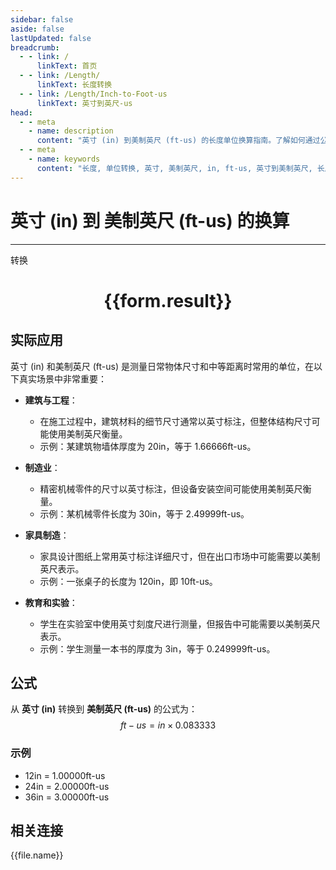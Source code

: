 ```yaml
---
sidebar: false
aside: false
lastUpdated: false
breadcrumb:
  - - link: /
      linkText: 首页
  - - link: /Length/
      linkText: 长度转换
  - - link: /Length/Inch-to-Foot-us
      linkText: 英寸到英尺-us
head:
  - - meta
    - name: description
      content: "英寸 (in) 到美制英尺 (ft-us) 的长度单位换算指南。了解如何通过公式 ft-us = in × 0.083333 转换为美制英尺。"
  - - meta
    - name: keywords
      content: "长度, 单位转换, 英寸, 美制英尺, in, ft-us, 英寸到美制英尺, 长度转换指南"
---
```

# 英寸 (in) 到 美制英尺 (ft-us) 的换算
---
<script setup>
import { onMounted, reactive, inject, ref } from 'vue'
import { NButton, NForm, NFormItem, NInput, NInputNumber, NSelect, NCard, useMessage,NGrid ,NGi } from 'naive-ui'
import { defineClientComponent } from 'vitepress'
import { Length } from '../../files';

const convert = inject('convert')

const form = reactive({
  number: null,
  result: '',
})

const convertHandler = () => {
  if (form.number !== null && !isNaN(form.number)) {
    const convertedValue = parseFloat(form.number) * 0.083333
    form.result = `${form.number}in = ${convertedValue.toFixed(6)}ft-us`
  } else {
    form.result = '请输入有效的数值。'
  }
}
</script>

<n-form size="large" :model="form">
  <n-form-item label="英寸 (in)">
    <n-input-number v-model:value="form.number" placeholder="输入英寸" style="width: 100%" />
  </n-form-item>
  <n-form-item>
    <n-button type="primary" @click="convertHandler" block>转换</n-button>
  </n-form-item>
</n-form>

<n-card  embedded :bordered="false" hoverable>
  <div  style="text-align:center">
    <h1>{{form.result}}</h1>
  </div>
</n-card>

## 实际应用

英寸 (in) 和美制英尺 (ft-us) 是测量日常物体尺寸和中等距离时常用的单位，在以下真实场景中非常重要：

- **建筑与工程**：
  - 在施工过程中，建筑材料的细节尺寸通常以英寸标注，但整体结构尺寸可能使用美制英尺衡量。
  - 示例：某建筑物墙体厚度为 20in，等于 1.66666ft-us。

- **制造业**：
  - 精密机械零件的尺寸以英寸标注，但设备安装空间可能使用美制英尺衡量。
  - 示例：某机械零件长度为 30in，等于 2.49999ft-us。

- **家具制造**：
  - 家具设计图纸上常用英寸标注详细尺寸，但在出口市场中可能需要以美制英尺表示。
  - 示例：一张桌子的长度为 120in，即 10ft-us。

- **教育和实验**：
  - 学生在实验室中使用英寸刻度尺进行测量，但报告中可能需要以美制英尺表示。
  - 示例：学生测量一本书的厚度为 3in，等于 0.249999ft-us。

## 公式

从 **英寸 (in)** 转换到 **美制英尺 (ft-us)** 的公式为：
$$ ft-us = in \times 0.083333 $$

### 示例
- 12in = 1.00000ft-us
- 24in = 2.00000ft-us
- 36in = 3.00000ft-us

## 相关连接
<n-grid x-gap="12" :cols="4">
  <n-gi v-for="(file, index) in Length" :key="index">
    <n-button
      text
      tag="a"
      :href="file.path"
      type="primary"
    >
      {{file.name}}
    </n-button>
  </n-gi>
</n-grid>